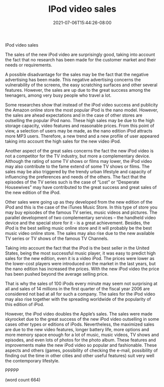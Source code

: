 ﻿---
title: "IPod video sales"
date: 2021-07-06T15:44:26-08:00
description: "Ipod-Video Tips for Web Success"
featured_image: "/images/Ipod-Video.jpg"
tags: ["Ipod Video"]
---

IPod video sales
      
      
The sales of the new iPod video are surprisingly good, taking into account the fact that no research has been made for the customer market and their needs or requirements. 
      
A possible disadvantage for the sales may be the fact that the negative advertising has been made. This negative advertising concerns the vulnerability of the screens, the easy scratching surfaces and other several features. However, the sales are up due to the great success among the teenagers, among very busy people who travel a lot. 
      
Some researches show that instead of the iPod video success and publicity the Amazon online store the most popular iPod is the nano model. However, the sales are ahead expectations and in the case of other stores are outselling the popular iPod nano. These high sales may be due to the high storage capacity, video features and reasonable prices. From this point of view, a selection of users may be made, as the nano edition iPod attracts more MP3 users. Therefore, a new trend and a new profile of user appeared taking into account the high sales for the new video iPod. 
      
Another aspect of the great sales concerns the fact the new iPod video is not a competitor for the TV industry, but more a complementary device. Although the rating of some TV shows or films may lower, the iPod video may also contribute to the fame extend of some TV shows or films. The sales may be also triggered by the trendy urban lifestyle and capacity of influencing the preferences and needs of the others. The fact that the episodes of the TV series such is the case of “Lost” or “Desperate Housewives” may have contributed to the great success and great sales of the new edition of the iPod. 
      
Other sales were going up as they developed from the new edition of the iPod and this is the case of the iTunes Music Store. In this type of store you may buy episodes of the famous TV series, music videos and pictures. The parallel development of two complementary services – the handheld video device and the special store for it - is a great achievement. Besides, the iPod is the best selling music online store and it will probably be the best music video online store. The sales may also rise due to the new available TV series or TV shows of the famous TV Channels. 
      
Taking into account the fact that the iPod is the best seller in the United States, being the most successful music player, it was easy to predict high sales for the new edition, even it is a video iPod. The prices were lower as the lower-cost players were introduced on the market in the last years, but the nano edition has increased the prices. With the new iPod video the price has been pushed beyond the average selling price.  
      
That is why the sales of 100 iPods every minute may seem not surprising at all and sales of 14 millions in the first quarter of the fiscal year 2006 are considered not bad at all for such a company. The sales for the iPod video may also rise together with the spreading worldwide of the popularity of this edition of iPod. 
      
However, the iPod video doubles the Apple’s sales. The sales were made skyrocket due to the great success of the new iPod video outselling in some cases other types or editions of iPods. Nevertheless, the maximized sales are due to the new video features, longer battery life, more options and more memory space enough for a lot of music, music videos, TV shows and episodes, and even lots of photos for the photo album. These features and improvements make the new iPod video so popular and fashionable. These aspects and others (games, possibility of checking the e-mail, possibility of finding out the time in other cities and other useful features) suit very well the contemporary lifestyle. 
      
PPPPP

(word count 664)

